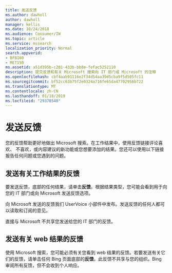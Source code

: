 ```yaml
---
title: 发送反馈
ms.author: dawholl
author: dawholl
manager: kellis
ms.date: 10/24/2018
ms.audience: Consumer/IW
ms.topic: article
ms.service: mssearch
localization_priority: Normal
search.appverid:
- BFB160
- MET150
ms.assetid: a51d395b-c281-433b-bb8e-fefac5252110
description: 提交反馈和有关 Microsoft 搜索向 IT 部门或 Microsoft 的注释
ms.openlocfilehash: cbf4aab91116e2f34d54aa39d5cba9f5d505fc11
ms.sourcegitcommit: bf52cc63b75f2e0324a716fe65da47702956b722
ms.translationtype: MT
ms.contentlocale: zh-CN
ms.lasthandoff: 01/18/2019
ms.locfileid: "29378540"
---
```

# <a name="send-feedback"></a>发送反馈

您的反馈帮助更好地做出 Microsoft 搜索。在工作结果中，使用反馈链接评论喜欢、 不喜欢，或内容建议的新功能或您想要添加的结果。您还可以使用以下链接报告任何问题或您遇到的问题。
  
## <a name="send-feedback-about-work-results"></a>发送有关工作结果的反馈

要发送反馈，底部的任何结果，请单击**反馈**。根据结果类型，您可能会看到用于向您的 IT 部门或向 Microsoft 发送反馈选项。
  
向 Microsoft 发送的反馈我们 UserVoice 小部件中发布。发送反馈的任何人都可以读取和订阅的意见。
  
直接与 Microsoft 不共享您发送给您的 IT 部门的反馈。
  
## <a name="send-feedback-about-web-results"></a>发送有关 web 结果的反馈

使用 Microsoft 搜索，您可能必须有关您看到 web 结果的反馈。若要发送有关它们的反馈，请单击任何 Bing 页面底部的**反馈**。此反馈不共享与您的组织。Bing 审阅所有反馈，但不会收到个人响应。 

  

